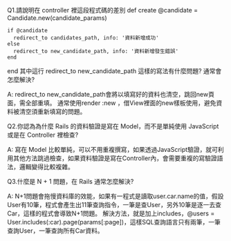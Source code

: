 Q1.請說明在 controller 裡這段程式碼的差別
  def create
    @candidate = Candidate.new(candidate_params)

    if @candidate
      redirect_to candidates_path, info: '資料新增成功'
    else
      redirect_to new_candidate_path, info: '資料新增發生錯誤'
    end
  end
其中這行 redirect_to new_candidate_path 這樣的寫法有什麼問題? 通常會怎麼解決?

A: redirect_to new_candidate_path會將以填寫好的資料也清空，跳回new頁面，需全部重填。
   通常使用render :new ，借View裡面的new樣板使用，避免資料被清空須重新填寫的問題。

Q2.你認為為什麼 Rails 的資料驗證是寫在 Model，而不是單純使用 JavaScript 或是在 Controller 裡檢查?

A: 寫在 Model 比較單純，可以不用重複撰寫，如果透過JavaScript驗證，就可利用其他方法跳過檢查，如果資料驗證是寫在Controller內，會需要重複的寫驗證語法，邏輯變得比較複雜。

Q3.什麼是 N + 1 問題，在 Rails 通常怎麼解決?

A: N+1問題會拖慢資料庫的效能，如果有一程式是讀取user.car.name的值，假設User有10筆，程式會產生出11筆查詢指令，一筆是查User，另外10筆是逐一去查Car，這樣的程式會導致N+1問題。
   解決方法，就是加上includes，@users = User.includes(:car).page(params[:page])，這樣SQL查詢語言只有兩筆，一筆查詢User，一筆查詢所有Car資料。
